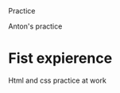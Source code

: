 <html>

<!-- this is just a comment for practice -->

<head> Practice </head>

<body>

<div id="header">

<p> Anton's practice </p>

</div>

<h1> <b> Fist expierence </b> </h1>

<p>

Html and css practice at work

</p>

</body>

</html>
